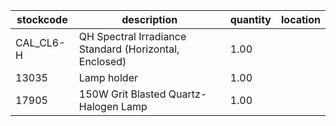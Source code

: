 |stockcode|description|quantity|location|
|---------|-----------|--------|--------|
|CAL_CL6-H|QH Spectral Irradiance Standard (Horizontal, Enclosed)|1.00||
|13035|Lamp holder|1.00||
|17905|150W Grit Blasted Quartz-Halogen Lamp|1.00||
